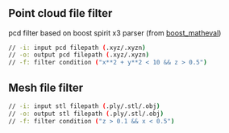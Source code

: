 #

## Point cloud file filter

pcd filter based on boost spirit x3 parser (from [boost_matheval](https://github.com/hmenke/boost_matheval))

```sh
// -i: input pcd filepath (.xyz/.xyzn)
// -o: output pcd filepath (.xyz/.xyzn)
// -f: filter condition ("x**2 + y**2 < 10 && z > 0.5")
```

## Mesh file filter

```sh
// -i: input stl filepath (.ply/.stl/.obj)
// -o: output stl filepath (.ply/.stl/.obj)
// -f: filter condition ("z > 0.1 && x < 0.5")
```
